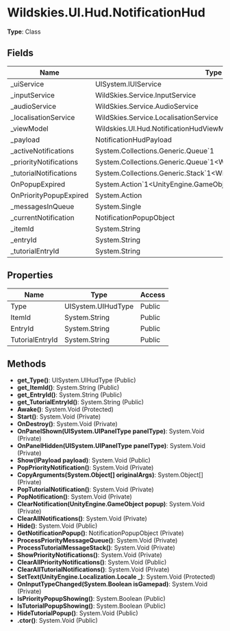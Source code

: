 ﻿# Wildskies.UI.Hud.NotificationHud

**Type**: Class

## Fields

| Name | Type | Access |
|------|------|--------|
| _uiService | UISystem.IUIService | Private |
| _inputService | WildSkies.Service.InputService | Private |
| _audioService | WildSkies.Service.AudioService | Private |
| _localisationService | WildSkies.Service.LocalisationService | Private |
| _viewModel | Wildskies.UI.Hud.NotificationHudViewModel | Private |
| _payload | NotificationHudPayload | Private |
| _activeNotifications | System.Collections.Generic.Queue`1<NotificationPopupObject> | Private |
| _priorityNotifications | System.Collections.Generic.Queue`1<Wildskies.UI.Hud.NotificationData> | Private |
| _tutorialNotifications | System.Collections.Generic.Stack`1<Wildskies.UI.Hud.NotificationData> | Private |
| OnPopupExpired | System.Action`1<UnityEngine.GameObject> | Private |
| OnPriorityPopupExpired | System.Action | Private |
| _messagesInQueue | System.Single | Private |
| _currentNotification | NotificationPopupObject | Private |
| _itemId | System.String | Private |
| _entryId | System.String | Private |
| _tutorialEntryId | System.String | Private |

## Properties

| Name | Type | Access |
|------|------|--------|
| Type | UISystem.UIHudType | Public |
| ItemId | System.String | Public |
| EntryId | System.String | Public |
| TutorialEntryId | System.String | Public |

## Methods

- **get_Type()**: UISystem.UIHudType (Public)
- **get_ItemId()**: System.String (Public)
- **get_EntryId()**: System.String (Public)
- **get_TutorialEntryId()**: System.String (Public)
- **Awake()**: System.Void (Protected)
- **Start()**: System.Void (Private)
- **OnDestroy()**: System.Void (Private)
- **OnPanelShown(UISystem.UIPanelType panelType)**: System.Void (Private)
- **OnPanelHidden(UISystem.UIPanelType panelType)**: System.Void (Private)
- **Show(IPayload payload)**: System.Void (Public)
- **PopPriorityNotification()**: System.Void (Private)
- **CopyArguments(System.Object[] originalArgs)**: System.Object[] (Private)
- **PopTutorialNotification()**: System.Void (Private)
- **PopNotification()**: System.Void (Private)
- **ClearNotification(UnityEngine.GameObject popup)**: System.Void (Private)
- **ClearAllNotifications()**: System.Void (Private)
- **Hide()**: System.Void (Public)
- **GetNotificationPopup()**: NotificationPopupObject (Private)
- **ProcessPriorityMessageQueue()**: System.Void (Private)
- **ProcessTutorialMessageStack()**: System.Void (Private)
- **ShowPriorityNotifications()**: System.Void (Private)
- **ClearAllPriorityNotifications()**: System.Void (Public)
- **ClearAllTutorialNotifications()**: System.Void (Private)
- **SetText(UnityEngine.Localization.Locale _)**: System.Void (Protected)
- **OnInputTypeChanged(System.Boolean isGamepad)**: System.Void (Private)
- **IsPriorityPopupShowing()**: System.Boolean (Public)
- **IsTutorialPopupShowing()**: System.Boolean (Public)
- **HideTutorialPopup()**: System.Void (Public)
- **.ctor()**: System.Void (Public)

